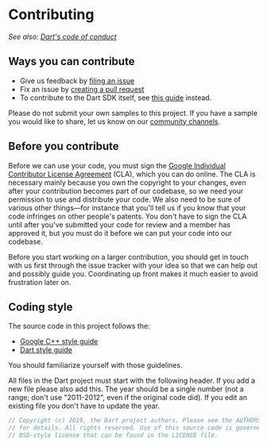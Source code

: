 # Contributing
*See also: [Dart's code of conduct][code-of-conduct]*

[code-of-conduct]: https://dart.dev/code-of-conduct

## Ways you can contribute

- Give us feedback by [filing an issue][issues]
- Fix an issue by [creating a pull request][pull-requests]
- To contribute to the Dart SDK itself, see [this guide][dart-contributing]
instead.

Please do not submit your own samples to this project. If you have a sample you
would like to share, let us know on our [community channels][community].

## Before you contribute

Before we can use your code, you must sign the [Google Individual Contributor
License Agreement](https://cla.developers.google.com/about/google-individual)
(CLA), which you can do online. The CLA is necessary mainly because you own the
copyright to your changes, even after your contribution becomes part of our
codebase, so we need your permission to use and distribute your code. We also
need to be sure of various other things—for instance that you'll tell us if you
know that your code infringes on other people's patents. You don't have to sign
the CLA until after you've submitted your code for review and a member has
approved it, but you must do it before we can put your code into our codebase.

Before you start working on a larger contribution, you should get in touch with
us first through the issue tracker with your idea so that we can help out and
possibly guide you. Coordinating up front makes it much easier to avoid
frustration later on.

## Coding style

The source code in this project follows the:

- [Google C++ style guide](https://google.github.io/styleguide/cppguide.html)
- [Dart style guide](https://dart.dev/guides/language/effective-dart/style)

You should familiarize yourself with those guidelines.

All files in the Dart project must start with the following header. If you add a
new file please also add this. The year should be a single number (not a range;
don't use "2011-2012", even if the original code did).  If you edit an existing
file you don't have to update the year.

```dart
// Copyright (c) 2019, the Dart project authors. Please see the AUTHORS file
// for details. All rights reserved. Use of this source code is governed by a
// BSD-style license that can be found in the LICENSE file.
```

[dart-contributing]: https://github.com/dart-lang/sdk/blob/main/CONTRIBUTING.md
[issues]: https://github.com/dart-lang/samples/issues
[pull-requests]: https://help.github.com/en/github/collaborating-with-issues-and-pull-requests/creating-a-pull-request
[community]: https://dart.dev/community
